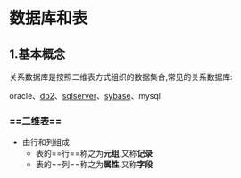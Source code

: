 # 数据库和表

## 1.基本概念

关系数据库是按照二维表方式组织的数据集合,常见的关系数据库:

oracle、[db2](https://baike.baidu.com/item/db2/7034285)、[sqlserver](https://baike.baidu.com/item/sqlserver/463101)、[sybase](https://baike.baidu.com/item/sybase/2138155)、mysql

### ==二维表==

- 由行和列组成
  - 表的==行==称之为**元组**,又称**记录**
  - 表的==列==称之为**属性**,又称**字段**



